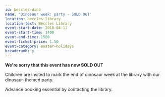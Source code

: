 ```yaml
---
id: beccles-dino
name: "Dinosaur week: party - SOLD OUT"
location: beccles-library
location-text: Beccles Library
event-start-date: 2018-04-11
event-start-time: 1400
event-end-time: 1500
event-ticket-price: 1.50
event-category: easter-holidays
breadcrumb: y
---
```


**We're sorry that this event has now SOLD OUT**

Children are invited to mark the end of dinosaur week at the library with our dinosaur-themed party.

Advance booking essential by contacting the library.
